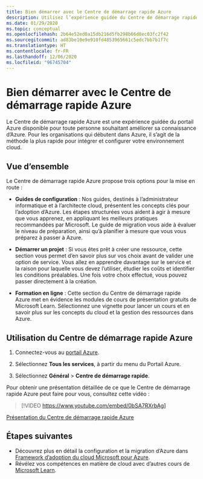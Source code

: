 ```yaml
---
title: Bien démarrer avec le Centre de démarrage rapide Azure
description: Utilisez l’expérience guidée du Centre de démarrage rapide Azure pour commencer à utiliser Azure. Apprenez à configurer, migrer et innover.
ms.date: 01/29/2020
ms.topic: conceptual
ms.openlocfilehash: 2b64e52ed0a15db216d5fb298b66d8ec03fc2f42
ms.sourcegitcommit: ad83be10e9e910fd4853965661c5edc7bb7b1f7c
ms.translationtype: HT
ms.contentlocale: fr-FR
ms.lasthandoff: 12/06/2020
ms.locfileid: "96745704"
---
```

# <a name="get-started-with-the-azure-quickstart-center"></a>Bien démarrer avec le Centre de démarrage rapide Azure

Le Centre de démarrage rapide Azure est une expérience guidée du portail Azure disponible pour toute personne souhaitant améliorer sa connaissance d’Azure. Pour les organisations qui débutent dans Azure, il s’agit de la méthode la plus rapide pour intégrer et configurer votre environnement cloud.

## <a name="overview"></a>Vue d’ensemble

Le Centre de démarrage rapide Azure propose trois options pour la mise en route :

* **Guides de configuration** : Nos guides, destinés à l’administrateur informatique et à l’architecte cloud, présentent les concepts clés pour l’adoption d’Azure. Les étapes structurées vous aident à agir à mesure que vous apprenez, en appliquant les meilleurs pratiques recommandées par Microsoft. Le guide de migration vous aide à évaluer le niveau de préparation, ainsi qu’à planifier à mesure que vous vous préparez à passer à Azure.

* **Démarrer un projet** : Si vous êtes prêt à créer une ressource, cette section vous permet d’en savoir plus sur vos choix avant de valider une option de service. Vous allez en apprendre davantage sur le service et la raison pour laquelle vous devez l’utiliser, étudier les coûts et identifier les conditions préalables. Une fois votre choix effectué, vous pouvez passer directement à la création.

* **Formation en ligne** : Cette section du Centre de démarrage rapide Azure met en évidence les modules de cours de présentation gratuits de Microsoft Learn. Sélectionnez une vignette pour lancer un cours et en savoir plus sur les concepts du cloud et la gestion des ressources dans Azure.

## <a name="how-to-use-azure-quickstart-center"></a>Utilisation du Centre de démarrage rapide Azure

1. Connectez-vous au [portail Azure](https://portal.azure.com).

1. Sélectionnez **Tous les services**, à partir du menu du Portail Azure.

1. Sélectionnez **Général** > **Centre de démarrage rapide**.

Pour obtenir une présentation détaillée de ce que le Centre de démarrage rapide Azure peut faire pour vous, consultez cette vidéo :
> [!VIDEO https://www.youtube.com/embed/0bSA7RXrbAg]

[Présentation du Centre de démarrage rapide Azure](https://www.youtube.com/watch?v=0bSA7RXrbAg)

## <a name="next-steps"></a>Étapes suivantes

* Découvrez plus en détail la configuration et la migration d’Azure dans [Framework d’adoption du cloud Microsoft pour Azure](/azure/architecture/cloud-adoption/).
* Révélez vos compétences en matière de cloud avec d’autres cours de [Microsoft Learn](/learn/azure/).
